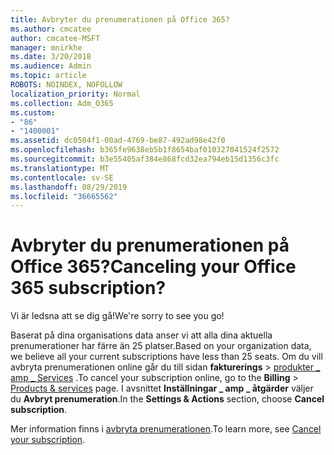```yaml
---
title: Avbryter du prenumerationen på Office 365?
ms.author: cmcatee
author: cmcatee-MSFT
manager: mnirkhe
ms.date: 3/20/2018
ms.audience: Admin
ms.topic: article
ROBOTS: NOINDEX, NOFOLLOW
localization_priority: Normal
ms.collection: Adm_O365
ms.custom:
- "86"
- "1400001"
ms.assetid: dc0504f1-00ad-4769-be87-492ad98e42f0
ms.openlocfilehash: b365fe9638eb5b1f8654baf010327041524f2572
ms.sourcegitcommit: b3e55405af384e868fcd32ea794eb15d1356c3fc
ms.translationtype: MT
ms.contentlocale: sv-SE
ms.lasthandoff: 08/29/2019
ms.locfileid: "36665562"
---
```

# <a name="canceling-your-office-365-subscription"></a><span data-ttu-id="3ce88-102">Avbryter du prenumerationen på Office 365?</span><span class="sxs-lookup"><span data-stu-id="3ce88-102">Canceling your Office 365 subscription?</span></span>

<span data-ttu-id="3ce88-103">Vi är ledsna att se dig gå!</span><span class="sxs-lookup"><span data-stu-id="3ce88-103">We're sorry to see you go!</span></span>
  
<span data-ttu-id="3ce88-104">Baserat på dina organisations data anser vi att alla dina aktuella prenumerationer har färre än 25 platser.</span><span class="sxs-lookup"><span data-stu-id="3ce88-104">Based on your organization data, we believe all your current subscriptions have less than 25 seats.</span></span> <span data-ttu-id="3ce88-105">Om du vill avbryta prenumerationen online går du till sidan **fakturerings** \> [produkter _ amp _ Services](https://go.microsoft.com/fwlink/p/?linkid=842054) .</span><span class="sxs-lookup"><span data-stu-id="3ce88-105">To cancel your subscription online, go to the **Billing** \> [Products & services](https://go.microsoft.com/fwlink/p/?linkid=842054) page.</span></span> <span data-ttu-id="3ce88-106">I avsnittet **Inställningar _ amp _ åtgärder** väljer du **Avbryt prenumeration**.</span><span class="sxs-lookup"><span data-stu-id="3ce88-106">In the **Settings & Actions** section, choose **Cancel subscription**.</span></span>
  
<span data-ttu-id="3ce88-107">Mer information finns i [avbryta prenumerationen](https://docs.microsoft.com/office365/admin/subscriptions-and-billing/cancel-your-subscription).</span><span class="sxs-lookup"><span data-stu-id="3ce88-107">To learn more, see [Cancel your subscription](https://docs.microsoft.com/office365/admin/subscriptions-and-billing/cancel-your-subscription).</span></span>

